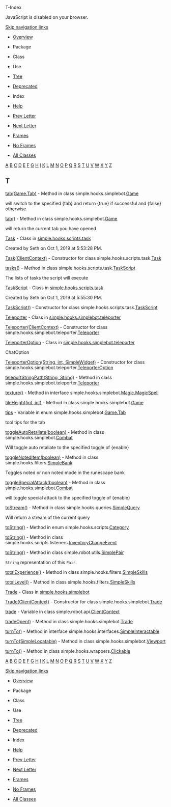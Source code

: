 T-Index   <!-- try { if (location.href.indexOf('is-external=true') == -1) { parent.document.title="T-Index"; } } catch(err) { } //-->

JavaScript is disabled on your browser.

[Skip navigation links](#skip.navbar.top "Skip navigation links")

*   [Overview](../overview-summary.html)
*   Package
*   Class
*   Use
*   [Tree](../overview-tree.html)
*   [Deprecated](../deprecated-list.html)
*   Index
*   [Help](../help-doc.html)

*   [Prev Letter](index-18.html)
*   [Next Letter](index-20.html)

*   [Frames](../index.html?index-files/index-19.html)
*   [No Frames](index-19.html)

*   [All Classes](../allclasses-noframe.html)

<!-- allClassesLink = document.getElementById("allclasses\_navbar\_top"); if(window==top) { allClassesLink.style.display = "block"; } else { allClassesLink.style.display = "none"; } //-->

[A](index-1.html) [B](index-2.html) [C](index-3.html) [D](index-4.html) [E](index-5.html) [F](index-6.html) [G](index-7.html) [H](index-8.html) [I](index-9.html) [K](index-10.html) [L](index-11.html) [M](index-12.html) [N](index-13.html) [O](index-14.html) [P](index-15.html) [Q](index-16.html) [R](index-17.html) [S](index-18.html) [T](index-19.html) [U](index-20.html) [V](index-21.html) [W](index-22.html) [X](index-23.html) [Y](index-24.html) [Z](index-25.html) 

T
-

[tab(Game.Tab)](../simple/hooks/simplebot/Game.html#tab-simple.hooks.simplebot.Game.Tab-) - Method in class simple.hooks.simplebot.[Game](../simple/hooks/simplebot/Game.html "class in simple.hooks.simplebot")

will switch to the specified {tab} and return {true} if successful and {false} otherwise

[tab()](../simple/hooks/simplebot/Game.html#tab--) - Method in class simple.hooks.simplebot.[Game](../simple/hooks/simplebot/Game.html "class in simple.hooks.simplebot")

will return the current tab you have opened

[Task](../simple/hooks/scripts/task/Task.html "class in simple.hooks.scripts.task") - Class in [simple.hooks.scripts.task](../simple/hooks/scripts/task/package-summary.html)

Created by Seth on Oct 1, 2019 at 5:53:28 PM.

[Task(ClientContext)](../simple/hooks/scripts/task/Task.html#Task-simple.robot.api.ClientContext-) - Constructor for class simple.hooks.scripts.task.[Task](../simple/hooks/scripts/task/Task.html "class in simple.hooks.scripts.task")

[tasks()](../simple/hooks/scripts/task/TaskScript.html#tasks--) - Method in class simple.hooks.scripts.task.[TaskScript](../simple/hooks/scripts/task/TaskScript.html "class in simple.hooks.scripts.task")

The lists of tasks the script will execute

[TaskScript](../simple/hooks/scripts/task/TaskScript.html "class in simple.hooks.scripts.task") - Class in [simple.hooks.scripts.task](../simple/hooks/scripts/task/package-summary.html)

Created by Seth on Oct 1, 2019 at 5:55:30 PM.

[TaskScript()](../simple/hooks/scripts/task/TaskScript.html#TaskScript--) - Constructor for class simple.hooks.scripts.task.[TaskScript](../simple/hooks/scripts/task/TaskScript.html "class in simple.hooks.scripts.task")

[Teleporter](../simple/hooks/simplebot/teleporter/Teleporter.html "class in simple.hooks.simplebot.teleporter") - Class in [simple.hooks.simplebot.teleporter](../simple/hooks/simplebot/teleporter/package-summary.html)

[Teleporter(ClientContext)](../simple/hooks/simplebot/teleporter/Teleporter.html#Teleporter-simple.robot.api.ClientContext-) - Constructor for class simple.hooks.simplebot.teleporter.[Teleporter](../simple/hooks/simplebot/teleporter/Teleporter.html "class in simple.hooks.simplebot.teleporter")

[TeleporterOption](../simple/hooks/simplebot/teleporter/TeleporterOption.html "class in simple.hooks.simplebot.teleporter") - Class in [simple.hooks.simplebot.teleporter](../simple/hooks/simplebot/teleporter/package-summary.html)

ChatOption

[TeleporterOption(String, int, SimpleWidget)](../simple/hooks/simplebot/teleporter/TeleporterOption.html#TeleporterOption-java.lang.String-int-simple.hooks.wrappers.SimpleWidget-) - Constructor for class simple.hooks.simplebot.teleporter.[TeleporterOption](../simple/hooks/simplebot/teleporter/TeleporterOption.html "class in simple.hooks.simplebot.teleporter")

[teleportStringPath(String, String)](../simple/hooks/simplebot/teleporter/Teleporter.html#teleportStringPath-java.lang.String-java.lang.String-) - Method in class simple.hooks.simplebot.teleporter.[Teleporter](../simple/hooks/simplebot/teleporter/Teleporter.html "class in simple.hooks.simplebot.teleporter")

[texture()](../simple/hooks/simplebot/Magic.MagicSpell.html#texture--) - Method in interface simple.hooks.simplebot.[Magic.MagicSpell](../simple/hooks/simplebot/Magic.MagicSpell.html "interface in simple.hooks.simplebot")

[tileHeight(int, int)](../simple/hooks/simplebot/Game.html#tileHeight-int-int-) - Method in class simple.hooks.simplebot.[Game](../simple/hooks/simplebot/Game.html "class in simple.hooks.simplebot")

[tips](../simple/hooks/simplebot/Game.Tab.html#tips) - Variable in enum simple.hooks.simplebot.[Game.Tab](../simple/hooks/simplebot/Game.Tab.html "enum in simple.hooks.simplebot")

tool tips for the tab

[toggleAutoRetaliate(boolean)](../simple/hooks/simplebot/Combat.html#toggleAutoRetaliate-boolean-) - Method in class simple.hooks.simplebot.[Combat](../simple/hooks/simplebot/Combat.html "class in simple.hooks.simplebot")

Will toggle auto retaliate to the specified toggle of {enable}

[toggleNotedItem(boolean)](../simple/hooks/filters/SimpleBank.html#toggleNotedItem-boolean-) - Method in class simple.hooks.filters.[SimpleBank](../simple/hooks/filters/SimpleBank.html "class in simple.hooks.filters")

Toggles noted or non noted mode in the runescape bank

[toggleSpecialAttack(boolean)](../simple/hooks/simplebot/Combat.html#toggleSpecialAttack-boolean-) - Method in class simple.hooks.simplebot.[Combat](../simple/hooks/simplebot/Combat.html "class in simple.hooks.simplebot")

will toggle special attack to the specified toggle of {enable}

[toStream()](../simple/hooks/queries/SimpleQuery.html#toStream--) - Method in class simple.hooks.queries.[SimpleQuery](../simple/hooks/queries/SimpleQuery.html "class in simple.hooks.queries")

Will return a stream of the current query

[toString()](../simple/hooks/scripts/Category.html#toString--) - Method in enum simple.hooks.scripts.[Category](../simple/hooks/scripts/Category.html "enum in simple.hooks.scripts")

[toString()](../simple/hooks/scripts/listeners/InventoryChangeEvent.html#toString--) - Method in class simple.hooks.scripts.listeners.[InventoryChangeEvent](../simple/hooks/scripts/listeners/InventoryChangeEvent.html "class in simple.hooks.scripts.listeners")

[toString()](../simple/robot/utils/SimplePair.html#toString--) - Method in class simple.robot.utils.[SimplePair](../simple/robot/utils/SimplePair.html "class in simple.robot.utils")

`String` representation of this `Pair`.

[totalExperience()](../simple/hooks/filters/SimpleSkills.html#totalExperience--) - Method in class simple.hooks.filters.[SimpleSkills](../simple/hooks/filters/SimpleSkills.html "class in simple.hooks.filters")

[totalLevel()](../simple/hooks/filters/SimpleSkills.html#totalLevel--) - Method in class simple.hooks.filters.[SimpleSkills](../simple/hooks/filters/SimpleSkills.html "class in simple.hooks.filters")

[Trade](../simple/hooks/simplebot/Trade.html "class in simple.hooks.simplebot") - Class in [simple.hooks.simplebot](../simple/hooks/simplebot/package-summary.html)

[Trade(ClientContext)](../simple/hooks/simplebot/Trade.html#Trade-simple.robot.api.ClientContext-) - Constructor for class simple.hooks.simplebot.[Trade](../simple/hooks/simplebot/Trade.html "class in simple.hooks.simplebot")

[trade](../simple/robot/api/ClientContext.html#trade) - Variable in class simple.robot.api.[ClientContext](../simple/robot/api/ClientContext.html "class in simple.robot.api")

[tradeOpen()](../simple/hooks/simplebot/Trade.html#tradeOpen--) - Method in class simple.hooks.simplebot.[Trade](../simple/hooks/simplebot/Trade.html "class in simple.hooks.simplebot")

[turnTo()](../simple/hooks/interfaces/SimpleInteractable.html#turnTo--) - Method in interface simple.hooks.interfaces.[SimpleInteractable](../simple/hooks/interfaces/SimpleInteractable.html "interface in simple.hooks.interfaces")

[turnTo(SimpleLocatable)](../simple/hooks/simplebot/Viewport.html#turnTo-simple.hooks.interfaces.SimpleLocatable-) - Method in class simple.hooks.simplebot.[Viewport](../simple/hooks/simplebot/Viewport.html "class in simple.hooks.simplebot")

[turnTo()](../simple/hooks/wrappers/Clickable.html#turnTo--) - Method in class simple.hooks.wrappers.[Clickable](../simple/hooks/wrappers/Clickable.html "class in simple.hooks.wrappers")

[A](index-1.html) [B](index-2.html) [C](index-3.html) [D](index-4.html) [E](index-5.html) [F](index-6.html) [G](index-7.html) [H](index-8.html) [I](index-9.html) [K](index-10.html) [L](index-11.html) [M](index-12.html) [N](index-13.html) [O](index-14.html) [P](index-15.html) [Q](index-16.html) [R](index-17.html) [S](index-18.html) [T](index-19.html) [U](index-20.html) [V](index-21.html) [W](index-22.html) [X](index-23.html) [Y](index-24.html) [Z](index-25.html) 

[Skip navigation links](#skip.navbar.bottom "Skip navigation links")

*   [Overview](../overview-summary.html)
*   Package
*   Class
*   Use
*   [Tree](../overview-tree.html)
*   [Deprecated](../deprecated-list.html)
*   Index
*   [Help](../help-doc.html)

*   [Prev Letter](index-18.html)
*   [Next Letter](index-20.html)

*   [Frames](../index.html?index-files/index-19.html)
*   [No Frames](index-19.html)

*   [All Classes](../allclasses-noframe.html)

<!-- allClassesLink = document.getElementById("allclasses\_navbar\_bottom"); if(window==top) { allClassesLink.style.display = "block"; } else { allClassesLink.style.display = "none"; } //-->